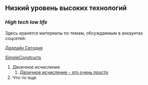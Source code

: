 ## Низкий уровень высоких технологий 
### *High tech low life*

Здесь хранятся материалы по темам, обсуждаемым в аккаунтах соцсетей:

[Дедлайн Сегодня](https://www.youtube.com/channel/UCdOKZSwU5bFVnCmlKhcVPJg)

[SimpleConstructs](https://www.instagram.com/simpleconstructs/)





1. Двоичное исчисление
    1. [Двоичное исчисление - это очень просто](https://youtu.be/6RmA2dBO_XQ)
2. Что-то еще
